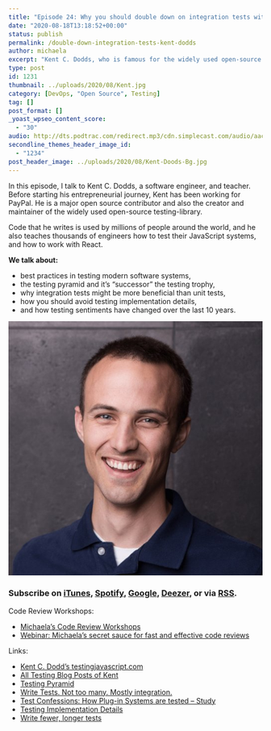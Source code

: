 ```yaml
---
title: "Episode 24: Why you should double down on integration tests with Kent C. Dodds"
date: "2020-08-18T13:18:52+00:00"
status: publish
permalink: /double-down-integration-tests-kent-dodds
author: michaela
excerpt: "Kent C. Dodds, who is famous for the widely used open-source testing-library, tells us how to test KavaScript."
type: post
id: 1231
thumbnail: ../uploads/2020/08/Kent.jpg
category: [DevOps, "Open Source", Testing]
tag: []
post_format: []
_yoast_wpseo_content_score:
  - "30"
audio: http://dts.podtrac.com/redirect.mp3/cdn.simplecast.com/audio/aaca90/aaca909a-e34f-49ae-a86f-f59e4fa807f0/4eafdc01-56ad-4284-bf8f-3bb6a307a936/kent-c-dodds-ready_tc.mp3
secondline_themes_header_image_id:
  - "1234"
post_header_image: ../uploads/2020/08/Kent-Doods-Bg.jpg
---
```


In this episode, I talk to Kent C. Dodds, a software engineer, and teacher. Before starting his entrepreneurial journey, Kent has been working for PayPal. He is a major open source contributor and also the creator and maintainer of the widely used open-source testing-library.

Code that he writes is used by millions of people around the world, and he also teaches thousands of engineers how to test their JavaScript systems, and how to work with React.

**We talk about:**

- best practices in testing modern software systems,
- the testing pyramid and it’s “successor” the testing trophy,
- why integration tests might be more beneficial than unit tests,
- how you should avoid testing implementation details,
- and how testing sentiments have changed over the last 10 years.

![](../uploads/2020/08/Kent.jpg)

### Subscribe on [iTunes](https://podcasts.apple.com/at/podcast/software-engineering-unlocked/id1477527378?l=en), [Spotify](https://open.spotify.com/show/2wz1OneBIDXpbBYeuyIsJL?si=2I0R0HuaTLK6RT0f7lDIFg), [Google](https://www.google.com/podcasts?feed=aHR0cHM6Ly9mZWVkcy5zaW1wbGVjYXN0LmNvbS9LMV9tdjBDSg%3D%3D), [Deezer](https://www.deezer.com/show/465682), or via [RSS](https://www.software-engineering-unlocked.com/subscribe/).

Code Review Workshops:

- [Michaela’s Code Review Workshops](https://www.michaelagreiler.com/workshops/)
- [Webinar: Michaela’s secret sauce for fast and effective code reviews](https://youtu.be/DjIz7dJGHSI)

Links:

- [Kent C. Dodd’s testingjavascript.com](https://testingjavascript.com/)
- [All Testing Blog Posts of Kent](https://kentcdodds.com/blog/?q=testing)
- [Testing Pyramid](https://martinfowler.com/bliki/TestPyramid.html)
- [Write Tests. Not too many. Mostly integration.](https://kentcdodds.com/blog/write-tests)
- [Test Confessions: How Plug-in Systems are tested – Study](https://www.michaelagreiler.com/wp-content/uploads/2020/03/TUD-SERG-2011-010-Test-Confessions.pdf)
- [Testing Implementation Details](https://kentcdodds.com/blog/testing-implementation-details)
- [Write fewer, longer tests](https://kentcdodds.com/blog/write-fewer-longer-tests)
